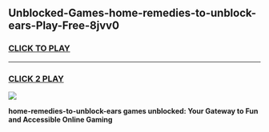 
## Unblocked-Games-home-remedies-to-unblock-ears-Play-Free-8jvv0
<h3>
<a href="https://premium76.site?title=home-remedies-to-unblock-ears&ref=21A">CLICK TO PLAY</a></h3>
<hr>

<h3>
<a href="https://premium76.site?title=home-remedies-to-unblock-ears&ref=21A">CLICK 2 PLAY</a>
  
</h3>

<a href="https://premium76.site?title=home-remedies-to-unblock-ears&ref=21A"><img src="https://clearcache.store/games.png"></a>


**home-remedies-to-unblock-ears games unblocked: Your Gateway to Fun and Accessible Online Gaming**

